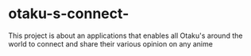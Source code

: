 # otaku-s-connect-
This project is about an applications that enables all Otaku's around the world to connect and share their various opinion on any anime
